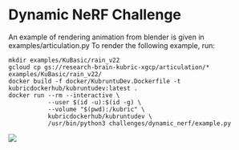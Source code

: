 # Dynamic NeRF Challenge
An example of rendering animation from blender is given in examples/articulation.py
To render the following example, run:
```
mkdir examples/KuBasic/rain_v22
gcloud cp gs://research-brain-kubric-xgcp/articulation/* examples/KuBasic/rain_v22/
docker build -f docker/KubruntuDev.Dockerfile -t kubricdockerhub/kubruntudev:latest .
docker run --rm --interactive \
           --user $(id -u):$(id -g) \
           --volume "$(pwd):/kubric" \
           kubricdockerhub/kubruntudev \
           /usr/bin/python3 challenges/dynamic_nerf/example.py
```
![](docs/images/articulation.gif)